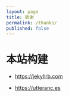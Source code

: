 ```yaml
---
layout: page
title: 致谢
permalink: /thanks/
published: false
---
```




# 本站构建

- <https://jekyllrb.com>

- <https://utteranc.es>

